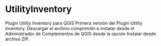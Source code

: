 # UtilityInventory
Plugin Utility Inventory para QGIS
Primera versión del Plugin Utility Inventory.
Descargar el archivo comprimido e instalar desde el Administrador de Complementos de QGIS desde la opción Instalar desde archivo ZIP.
